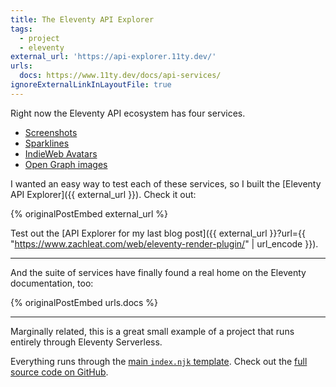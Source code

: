 ```yaml
---
title: The Eleventy API Explorer
tags:
  - project
  - eleventy
external_url: 'https://api-explorer.11ty.dev/'
urls:
  docs: https://www.11ty.dev/docs/api-services/
ignoreExternalLinkInLayoutFile: true
---
```

Right now the Eleventy API ecosystem has four services.

* [Screenshots](/web/screenshots/)
* [Sparklines](/web/sparklines/)
* [IndieWeb Avatars](/web/indieweb-avatar/)
* [Open Graph images](/web/api-opengraph-image/)

I wanted an easy way to test each of these services, so I built the [Eleventy API Explorer]({{ external_url }}). Check it out:

{% originalPostEmbed external_url %}

Test out the [API Explorer for my last blog post]({{ external_url }}?url={{ "https://www.zachleat.com/web/eleventy-render-plugin/" | url_encode }}).

---

And the suite of services have finally found a real home on the Eleventy documentation, too:

{% originalPostEmbed urls.docs %}

---

Marginally related, this is a great small example of a project that runs entirely through Eleventy Serverless.

Everything runs through the [main `index.njk` template](https://github.com/11ty/api-explorer/blob/497ec182fdab08f9450ce7c2bd324e2101c38b5b/index.njk). Check out the [full source code on GitHub](https://github.com/11ty/api-explorer).

